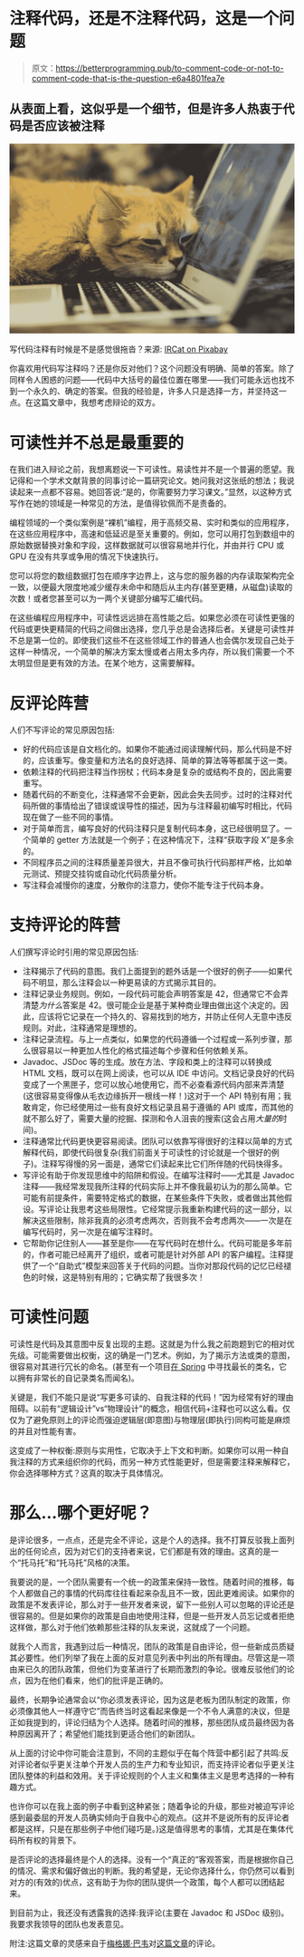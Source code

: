 # 注释代码，还是不注释代码，这是一个问题

> 原文：<https://betterprogramming.pub/to-comment-code-or-not-to-comment-code-that-is-the-question-e6a4801fea7e>

## 从表面上看，这似乎是一个细节，但是许多人热衷于代码是否应该被注释

![](img/997e6dbf8160c3c37c64b47d9ce80c6e.png)

写代码注释有时候是不是感觉很拖沓？来源: [IRCat on Pixabay](https://pixabay.com/photos/cat-red-cat-red-headed-cat-kitten-4037007/)

你喜欢用代码写注释吗？还是你反对他们？这个问题没有明确、简单的答案。除了同样令人困惑的问题——代码中大括号的最佳位置在哪里——我们可能永远也找不到一个永久的、确定的答案。但我的经验是，许多人只是选择一方，并坚持这一点。在这篇文章中，我想考虑辩论的双方。

# 可读性并不总是最重要的

在我们进入辩论之前，我想离题说一下可读性。易读性并不是一个普遍的愿望。我记得和一个学术文献背景的同事讨论一篇研究论文。她问我对这张纸的想法；我说读起来一点都不容易。她回答说:“是的，你需要努力学习课文。”显然，以这种方式写作在她的领域是一种常见的方法，是值得钦佩而不是责备的。

编程领域的一个类似案例是“裸机”编程，用于高频交易、实时和类似的应用程序，在这些应用程序中，高速和低延迟是至关重要的。例如，您可以用打包到数组中的原始数据替换对象和字段，这样数据就可以很容易地并行化，并由并行 CPU 或 GPU 在没有共享或争用的情况下快速执行。

您可以将您的数组数据打包在顺序字边界上，这与您的服务器的内存读取架构完全一致，以便最大限度地减少缓存未命中和随后从主内存(甚至更糟，从磁盘)读取的次数！或者您甚至可以为一两个关键部分编写汇编代码。

在这些编程应用程序中，可读性远远排在高性能之后。如果您必须在可读性更强的代码或更快更精简的代码之间做出选择，您几乎总是会选择后者。关键是可读性并不总是第一位的。即使我们这些不在这些领域工作的普通人也会偶尔发现自己处于这样一种情况，一个简单的解决方案太慢或者占用太多内存，所以我们需要一个不太明显但是更有效的方法。在某个地方，这需要解释。

# 反评论阵营

人们不写评论的常见原因包括:

*   好的代码应该是自文档化的。如果你不能通过阅读理解代码，那么代码是不好的，应该重写。像变量和方法名的良好选择、简单的算法等等都属于这一类。
*   依赖注释的代码把注释当作拐杖；代码本身是复杂的或结构不良的，因此需要重写。
*   随着代码的不断变化，注释通常不会更新，因此会失去同步。过时的注释对代码所做的事情给出了错误或误导性的描述，因为与注释最初编写时相比，代码现在做了一些不同的事情。
*   对于简单而言，编写良好的代码注释只是复制代码本身，这已经很明显了。一个简单的 getter 方法就是一个例子；在这种情况下，注释“获取字段 X”是多余的。
*   不同程序员之间的注释质量差异很大，并且不像可执行代码那样严格，比如单元测试、预提交挂钩或自动化代码质量分析。
*   写注释会减慢你的速度，分散你的注意力，使你不能专注于代码本身。

# 支持评论的阵营

人们撰写评论时引用的常见原因包括:

*   注释揭示了代码的意图。我们上面提到的题外话是一个很好的例子——如果代码不明显，那么注释会以一种更易读的方式揭示其目的。
*   注释记录业务规则。例如，一段代码可能会声明答案是 42，但通常它不会弄清楚*为什么*答案是 42。很可能企业是基于某种商业理由做出这个决定的。因此，应该将它记录在一个持久的、容易找到的地方，并防止任何人无意中违反规则。对此，注释通常是理想的。
*   注释记录流程。与上一点类似，如果您的代码遵循一个过程或一系列步骤，那么很容易以一种更加人性化的格式描述每个步骤和任何依赖关系。
*   Javadoc、JSDoc 等的生成。放在方法、字段和类上的注释可以转换成 HTML 文档，既可以在网上阅读，也可以从 IDE 中访问。文档记录良好的代码变成了一个黑匣子，您可以放心地使用它，而不必查看源代码内部来弄清楚(这很容易变得像从毛衣边缘拆开一根线一样！)这对于一个 API 特别有用；我敢肯定，你已经使用过一些有良好文档记录且易于遵循的 API 或库，而其他的就不那么好了，需要大量的挖掘、探测和令人沮丧的搜索(这会占用*大量的*时间)。
*   注释通常比代码更快更容易阅读。团队可以依靠写得很好的注释以简单的方式解释代码，即使代码很复杂(我们前面关于可读性的讨论就是一个很好的例子)。注释写得慢的另一面是，通常它们读起来比它们所伴随的代码快得多。
*   写评论有助于你发现思维中的陷阱和假设。在编写注释时——尤其是 Javadoc 注释——我经常发现我所注释的代码实际上并不像我最初认为的那么简单。它可能有前提条件，需要特定格式的数据，在某些条件下失败，或者做出其他假设。写评论让我思考这些局限性。它经常提示我重新构建代码的这一部分，以解决这些限制，除非我真的必须考虑两次，否则我不会考虑两次——一次是在编写代码时，另一次是在编写注释时。
*   它帮助你记住别人——甚至是你——在写代码时在想什么。代码可能是多年前的，作者可能已经离开了组织，或者可能是针对外部 API 的客户编程。注释提供了一个“自助式”模型来回答关于代码的问题。当你对那段代码的记忆已经褪色的时候，这是特别有用的；它确实帮了我很多次！

# 可读性问题

可读性是代码及其意图中反复出现的主题。这就是为什么我之前跑题到它的相对优先级。可能需要做出权衡，这的确是一门艺术。例如，为了揭示方法或类的意图，很容易对其进行冗长的命名。(甚至有一个项目[在 Spring](https://gist.github.com/thom-nic/2c74ed4075569da0f80b) 中寻找最长的类名，它以拥有非常长的自记录类名而闻名)。

关键是，我们不能只是说“写更多可读的、自我注释的代码！”因为经常有好的理由阻碍。以前有“逻辑设计”vs“物理设计”的概念，相信代码+注释也可以这么看。仅仅为了避免原则上的评论而强迫逻辑层(即意图)与物理层(即执行)同构可能是麻烦的并且对性能有害。

这变成了一种权衡:原则与实用性，它取决于上下文和判断。如果你可以用一种自我注释的方式来组织你的代码，而另一种方式性能更好，但是需要注释来解释它，你会选择哪种方式？这真的取决于具体情况。

# 那么…哪个更好呢？

是评论很多，一点点，还是完全不评论，这是个人的选择。我不打算反驳我上面列出的任何论点，因为对它们的支持者来说，它们都是有效的理由。这真的是一个“托马托”和“托马托”风格的决策。

我要说的是，一个团队需要有一个统一的政策来保持一致性。随着时间的推移，每个人都做自己的事情的代码库往往看起来杂乱且不一致，因此更难阅读。如果你的政策是不发表评论，那么对于一些开发者来说，留下一些别人可以忽略的评论还是很容易的。但是如果你的政策是自由地使用注释，但是一些开发人员忘记或者拒绝这样做，那么对于他们依赖那些注释的队友来说，这就成了一个问题。

就我个人而言，我遇到过后一种情况，团队的政策是自由评论，但一些新成员质疑其必要性。他们列举了我在上面的反对意见列表中列出的所有理由。尽管这是一项由来已久的团队政策，但他们为变革进行了长期而激烈的争论。很难反驳他们的论点，因为在他们看来，他们的批评是正确的。

最终，长期争论通常会以“你必须发表评论，因为这是老板为团队制定的政策，你必须像其他人一样遵守它”而告终当时这看起来像是一个不令人满意的决议，但是正如我提到的，评论归结为个人选择。随着时间的推移，那些团队成员最终因为各种原因离开了；希望他们能找到更适合他们的新团队。

从上面的讨论中你可能会注意到，不同的主题似乎在每个阵营中都引起了共鸣:反对评论者似乎更关注单个开发人员的生产力和专业知识，而支持评论者似乎更关注团队整体的利益和效用。关于评论规则的个人主义和集体主义是思考选择的一种有趣方式。

也许你可以在我上面的例子中看到这种紧张；随着争论的升级，那些对被迫写评论感到最委屈的开发人员确实倾向于自我中心的观点。(这并不是说所有的反评论者都是这样，只是在那些例子中他们碰巧是。)这是值得思考的事情，尤其是在集体代码所有权的背景下。

是否评论的选择最终是个人的选择。没有一个“真正的”客观答案，而是根据你自己的情况、需求和偏好做出的判断。我的希望是，无论你选择什么，你仍然可以看到对方的(有效的)优点，这有助于为你的团队提供一个政策，每个人都可以团结起来。

到目前为止，我还没有透露我的选择:我评论(主要在 Javadoc 和 JSDoc 级别)。我要求我领导的团队也发表意见。

附注:这篇文章的灵感来自于[梅格娜·巴韦](https://medium.com/u/aa12f3a5ed91?source=post_page-----e6a4801fea7e--------------------------------)对[这篇文章](/one-habit-to-be-a-better-developer-a64e02b04cec)的评论。